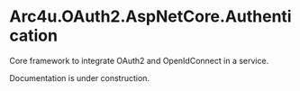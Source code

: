 # Arc4u.OAuth2.AspNetCore.Authentication

Core framework to integrate OAuth2 and OpenIdConnect in a service.

Documentation is under construction.
